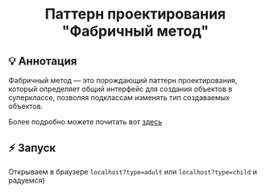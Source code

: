 <div align="center">
    <h1> Паттерн проектирования "Фабричный метод" </h1>
</div>

## :bulb: Аннотация
Фабричный метод — это порождающий паттерн проектирования, 
который определяет общий интерфейс для создания объектов в суперклассе, 
позволяя подклассам изменять тип создаваемых объектов.

Более подробно можете почитать вот [здесь](https://refactoring.guru/ru/design-patterns/factory-method) 

## :zap: Запуск
Открываем в браузере `localhost?type=adult` или `localhost?type=child` и радуемся)
